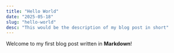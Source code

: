 ```yaml
---
title: "Hello World"
date: "2025-05-18"
slug: "hello-world"
desc: "This would be the description of my blog post in short"
---
```


Welcome to my first blog post written in **Markdown**!
